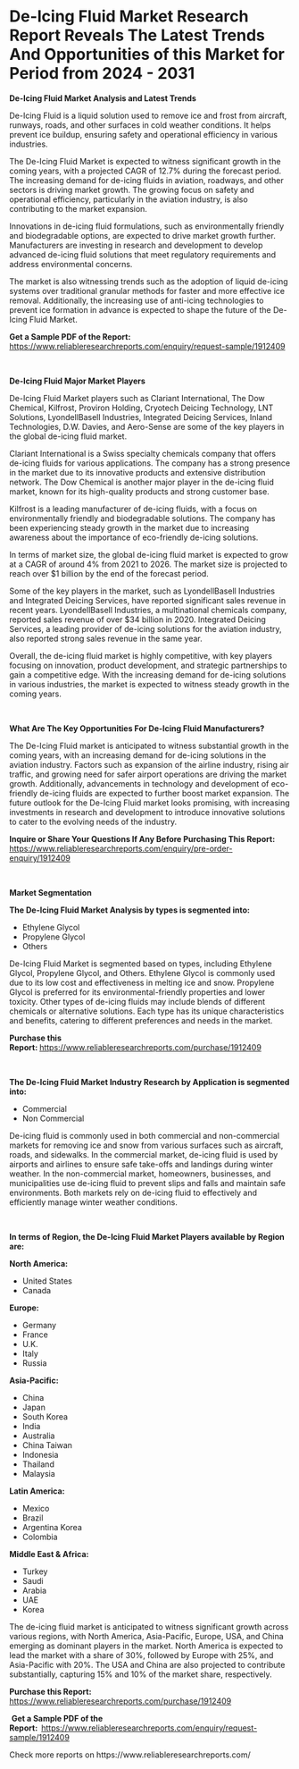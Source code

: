 <p><h1>De-Icing Fluid Market Research Report Reveals The Latest Trends And Opportunities of this Market for Period from 2024 - 2031</h1></p><p><strong>De-Icing Fluid Market Analysis and Latest Trends</strong></p>
<p><p>De-Icing Fluid is a liquid solution used to remove ice and frost from aircraft, runways, roads, and other surfaces in cold weather conditions. It helps prevent ice buildup, ensuring safety and operational efficiency in various industries.</p><p>The De-Icing Fluid Market is expected to witness significant growth in the coming years, with a projected CAGR of 12.7% during the forecast period. The increasing demand for de-icing fluids in aviation, roadways, and other sectors is driving market growth. The growing focus on safety and operational efficiency, particularly in the aviation industry, is also contributing to the market expansion.</p><p>Innovations in de-icing fluid formulations, such as environmentally friendly and biodegradable options, are expected to drive market growth further. Manufacturers are investing in research and development to develop advanced de-icing fluid solutions that meet regulatory requirements and address environmental concerns.</p><p>The market is also witnessing trends such as the adoption of liquid de-icing systems over traditional granular methods for faster and more effective ice removal. Additionally, the increasing use of anti-icing technologies to prevent ice formation in advance is expected to shape the future of the De-Icing Fluid Market.</p></p>
<p><strong>Get a Sample PDF of the Report:&nbsp;</strong> <a href="https://www.reliableresearchreports.com/enquiry/request-sample/1912409">https://www.reliableresearchreports.com/enquiry/request-sample/1912409</a></p>
<p>&nbsp;</p>
<p><strong>De-Icing Fluid Major Market Players</strong></p>
<p><p>De-Icing Fluid Market players such as Clariant International, The Dow Chemical, Kilfrost, Proviron Holding, Cryotech Deicing Technology, LNT Solutions, LyondellBasell Industries, Integrated Deicing Services, Inland Technologies, D.W. Davies, and Aero-Sense are some of the key players in the global de-icing fluid market.</p><p>Clariant International is a Swiss specialty chemicals company that offers de-icing fluids for various applications. The company has a strong presence in the market due to its innovative products and extensive distribution network. The Dow Chemical is another major player in the de-icing fluid market, known for its high-quality products and strong customer base.</p><p>Kilfrost is a leading manufacturer of de-icing fluids, with a focus on environmentally friendly and biodegradable solutions. The company has been experiencing steady growth in the market due to increasing awareness about the importance of eco-friendly de-icing solutions.</p><p>In terms of market size, the global de-icing fluid market is expected to grow at a CAGR of around 4% from 2021 to 2026. The market size is projected to reach over $1 billion by the end of the forecast period.</p><p>Some of the key players in the market, such as LyondellBasell Industries and Integrated Deicing Services, have reported significant sales revenue in recent years. LyondellBasell Industries, a multinational chemicals company, reported sales revenue of over $34 billion in 2020. Integrated Deicing Services, a leading provider of de-icing solutions for the aviation industry, also reported strong sales revenue in the same year.</p><p>Overall, the de-icing fluid market is highly competitive, with key players focusing on innovation, product development, and strategic partnerships to gain a competitive edge. With the increasing demand for de-icing solutions in various industries, the market is expected to witness steady growth in the coming years.</p></p>
<p>&nbsp;</p>
<p><strong>What Are The Key Opportunities For De-Icing Fluid Manufacturers?</strong></p>
<p><p>The De-Icing Fluid market is anticipated to witness substantial growth in the coming years, with an increasing demand for de-icing solutions in the aviation industry. Factors such as expansion of the airline industry, rising air traffic, and growing need for safer airport operations are driving the market growth. Additionally, advancements in technology and development of eco-friendly de-icing fluids are expected to further boost market expansion. The future outlook for the De-Icing Fluid market looks promising, with increasing investments in research and development to introduce innovative solutions to cater to the evolving needs of the industry.</p></p>
<p><strong>Inquire or Share Your Questions If Any Before Purchasing This Report:</strong> <a href="https://www.reliableresearchreports.com/enquiry/pre-order-enquiry/1912409">https://www.reliableresearchreports.com/enquiry/pre-order-enquiry/1912409</a></p>
<p>&nbsp;</p>
<p><strong>Market Segmentation</strong></p>
<p><strong>The De-Icing Fluid Market Analysis by types is segmented into:</strong></p>
<p><ul><li>Ethylene Glycol</li><li>Propylene Glycol</li><li>Others</li></ul></p>
<p><p>De-Icing Fluid Market is segmented based on types, including Ethylene Glycol, Propylene Glycol, and Others. Ethylene Glycol is commonly used due to its low cost and effectiveness in melting ice and snow. Propylene Glycol is preferred for its environmental-friendly properties and lower toxicity. Other types of de-icing fluids may include blends of different chemicals or alternative solutions. Each type has its unique characteristics and benefits, catering to different preferences and needs in the market.</p></p>
<p><strong>Purchase this Report:&nbsp;</strong><a href="https://www.reliableresearchreports.com/purchase/1912409">https://www.reliableresearchreports.com/purchase/1912409</a></p>
<p>&nbsp;</p>
<p><strong>The De-Icing Fluid Market Industry Research by Application is segmented into:</strong></p>
<p><ul><li>Commercial</li><li>Non Commercial</li></ul></p>
<p><p>De-icing fluid is commonly used in both commercial and non-commercial markets for removing ice and snow from various surfaces such as aircraft, roads, and sidewalks. In the commercial market, de-icing fluid is used by airports and airlines to ensure safe take-offs and landings during winter weather. In the non-commercial market, homeowners, businesses, and municipalities use de-icing fluid to prevent slips and falls and maintain safe environments. Both markets rely on de-icing fluid to effectively and efficiently manage winter weather conditions.</p></p>
<p>&nbsp;</p>
<p><strong>In terms of Region, the De-Icing Fluid Market Players available by Region are:</strong></p>
<p>
    <p> <strong> North America: </strong>
        <ul>
            <li>United States</li>
            <li>Canada</li>
        </ul>
        </p> 
    <p> <strong> Europe: </strong>
        <ul>
            <li>Germany</li>
            <li>France</li>
            <li>U.K.</li>
            <li>Italy</li>
            <li>Russia</li>
        </ul>
        </p> 
    <p> <strong> Asia-Pacific: </strong>
        <ul>
            <li>China</li>
            <li>Japan</li>
            <li>South Korea</li>
            <li>India</li>
            <li>Australia</li>
            <li>China Taiwan</li>
            <li>Indonesia</li>
            <li>Thailand</li>
            <li>Malaysia</li>
        </ul>
        </p> 
    <p> <strong> Latin America: </strong>
        <ul>
            <li>Mexico</li>
            <li>Brazil</li>
            <li>Argentina Korea</li>
            <li>Colombia</li>
        </ul>
        </p> 
    <p> <strong> Middle East & Africa: </strong>
        <ul>
            <li>Turkey</li>
            <li>Saudi</li>
            <li>Arabia</li>
            <li>UAE</li>
            <li>Korea</li>
        </ul>
    </p>
    </p>
<p><p>The de-icing fluid market is anticipated to witness significant growth across various regions, with North America, Asia-Pacific, Europe, USA, and China emerging as dominant players in the market. North America is expected to lead the market with a share of 30%, followed by Europe with 25%, and Asia-Pacific with 20%. The USA and China are also projected to contribute substantially, capturing 15% and 10% of the market share, respectively.</p></p>
<p><strong>Purchase this Report: </strong><a href="https://www.reliableresearchreports.com/purchase/1912409">https://www.reliableresearchreports.com/purchase/1912409</a></p>
<p>&nbsp;<strong>Get a Sample PDF of the Report:&nbsp;&nbsp;</strong><a href="https://www.reliableresearchreports.com/enquiry/request-sample/1912409">https://www.reliableresearchreports.com/enquiry/request-sample/1912409</a></p>
<p><strong></strong></p>
<p>Check more reports on https://www.reliableresearchreports.com/</p>